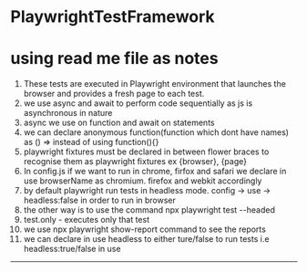 # PlaywrightTestFramework
# using read me file as notes 
1. These tests are executed in Playwright environment that launches 
the browser and provides a fresh page to each test.
2. we use async and await to perform code sequentially as js is asynchronous in nature
3. async we use on function and await  on statements
4. we can declare anonymous function(function which dont have names) as () => instead of using function(){} 
5. playwright fixtures must be declared in between flower braces to recognise them as playwright fixtures
ex {browser}, {page}
6. In config.js if we want to run in chrome, firfox and safari we declare in use browserName as
chromium. firefox and webkit accordingly
7. by default playwright run tests in headless mode. config -> use -> headless:false in order to run in 
browser
8. the other way is to use the command npx playwright test --headed
9. test.only - executes only that test
10. we use npx playwright show-report command to see the reports
11. we can declare in use headless to either ture/false to run tests i.e headless:true/false in use 

----------------------------------------------
